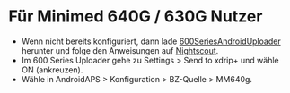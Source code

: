 # Für Minimed 640G / 630G Nutzer

-   Wenn nicht bereits konfiguriert, dann lade  [600SeriesAndroidUploader](https://pazaan.github.io/600SeriesAndroidUploader/)  herunter und folge den Anweisungen auf  [Nightscout](https://nightscout.github.io/uploader/setup/?h=uploader#medtronic-600-series-with-uploader).
-   Im 600 Series Uploader gehe zu Settings > Send to xdrip+ und wähle ON (ankreuzen).
-   Wähle in AndroidAPS > Konfiguration > BZ-Quelle > MM640g.

